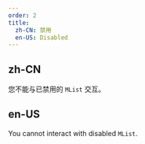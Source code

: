 ```yaml
---
order: 2
title:
  zh-CN: 禁用
  en-US: Disabled
---
```


## zh-CN

您不能与已禁用的 `MList` 交互。

## en-US

You cannot interact with disabled `MList`.
